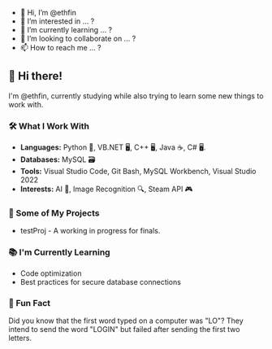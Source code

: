- 👋 Hi, I’m @ethfin
- 👀 I’m interested in ... ?
- 🌱 I’m currently learning ... ?
- 💞️ I’m looking to collaborate on ... ?
- 📫 How to reach me ... ?

## 👋 Hi there!

I'm @ethfin, currently studying while also trying to learn some new things to work with.

### 🛠️ What I Work With

- **Languages:** Python 🐍, VB.NET 🖥️, C++ 🖥️, Java ☕, C# 🖥️.
- **Databases:** MySQL 🗃️
- **Tools:** Visual Studio Code, Git Bash, MySQL Workbench, Visual Studio 2022
- **Interests:** AI 🤖, Image Recognition 🔍, Steam API 🎮

### 🚀 Some of My Projects

- testProj - A working in progress for finals.

### 📚 I'm Currently Learning

- Code optimization
- Best practices for secure database connections

### 🧩 Fun Fact

Did you know that the first word typed on a computer was "LO"? They intend to send the word "LOGIN" but failed after sending the first two letters.



<!---
ethfin/ethfin is a ✨ special ✨ repository because its `README.md` (this file) appears on your GitHub profile.
You can click the Preview link to take a look at your changes.
--->
